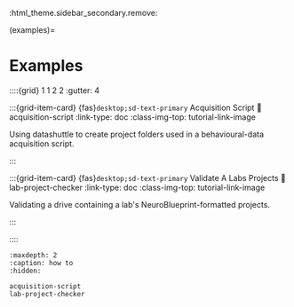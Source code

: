 :html_theme.sidebar_secondary.remove:

(examples)=
# Examples


::::{grid} 1 1 2 2
:gutter: 4


:::{grid-item-card} {fas}`desktop;sd-text-primary` Acquisition Script
:link: acquisition-script
:link-type: doc
:class-img-top: tutorial-link-image

Using datashuttle to create project folders
used in a behavioural-data acquisition script.

:::


:::{grid-item-card} {fas}`desktop;sd-text-primary` Validate A Labs Projects
:link: lab-project-checker
:link-type: doc
:class-img-top: tutorial-link-image

Validating a drive containing a lab's NeuroBlueprint-formatted projects.

:::

::::


```{toctree}
:maxdepth: 2
:caption: how to
:hidden:

acquisition-script
lab-project-checker

```

